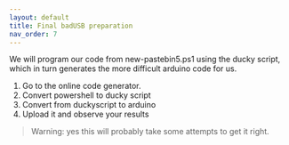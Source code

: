 ```yaml
---
layout: default
title: Final badUSB preparation
nav_order: 7
---
```


We will program our code from new-pastebin5.ps1 using the ducky script, which in turn  generates the more difficult arduino code for us.
1. Go to the online code generator.
2. Convert powershell to ducky script
3. Convert from duckyscript to arduino
4. Upload it and observe your results

> Warning: yes this will probably take some attempts to get it right.
